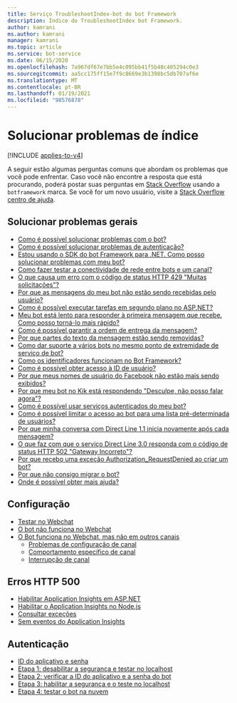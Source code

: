 ```yaml
---
title: Serviço TroubleshootIndex-bot do bot Framework
description: Índice do TroubleshootIndex bot Framework.
author: kamrani
ms.author: kamrani
manager: kamrani
ms.topic: article
ms.service: bot-service
ms.date: 06/15/2020
ms.openlocfilehash: 7a967df67e7bb5e4c095bb41f5b48c405294c0e3
ms.sourcegitcommit: aa5cc175ff15e7f9c8669e3b1398bc5db707af6e
ms.translationtype: MT
ms.contentlocale: pt-BR
ms.lasthandoff: 01/19/2021
ms.locfileid: "98576878"
---
```

# <a name="troubleshoot-index"></a>Solucionar problemas de índice

[!INCLUDE [applies-to-v4](includes/applies-to-v4-current.md)]

<!-- Attention writers!! When you create a new FAQ, please add the related link to the proper section below. -->

A seguir estão algumas perguntas comuns que abordam os problemas que você pode enfrentar.
Caso você não encontre a resposta que está procurando, poderá postar suas perguntas em [Stack Overflow](https://stackoverflow.com/questions/tagged/botframework) usando a `botframework` marca. Se você for um novo usuário, visite a [Stack Overflow centro de ajuda](https://stackoverflow.com/help/how-to-ask).

## <a name="troubleshoot-general"></a>Solucionar problemas gerais

- [Como é possível solucionar problemas com o bot?](bot-service-troubleshoot-general-problems.md#how-can-i-troubleshoot-issues-with-my-bot)
- [Como é possível solucionar problemas de autenticação?](bot-service-troubleshoot-general-problems.md#how-can-i-troubleshoot-authentication-issues)
- [Estou usando o SDK do bot Framework para .NET. Como posso solucionar problemas com meu bot?](bot-service-troubleshoot-general-problems.md#im-using-the-bot-framework-sdk-for-net-how-can-i-troubleshoot-issues-with-my-bot)
- [Como fazer testar a conectividade de rede entre bots e um canal?](bot-service-troubleshoot-general-problems.md#how-do-i-test-network-connectivity-between-bots-and-a-channel)
- [O que causa um erro com o código de status HTTP 429 "Muitas solicitações"?](bot-service-troubleshoot-general-problems.md#what-causes-an-error-with-http-status-code-429-too-many-requests)
- [Por que as mensagens do meu bot não estão sendo recebidas pelo usuário?](bot-service-troubleshoot-general-problems.md#why-arent-my-bot-messages-getting-received-by-the-user)
- [Como é possível executar tarefas em segundo plano no ASP.NET?](bot-service-troubleshoot-general-problems.md#how-can-i-run-background-tasks-in-aspnet)
- [Meu bot está lento para responder à primeira mensagem que recebe. Como posso torná-lo mais rápido?](bot-service-troubleshoot-general-problems.md#my-bot-is-slow-to-respond-to-the-first-message-it-receives-how-can-i-make-it-faster)
- [Como é possível garantir a ordem de entrega da mensagem?](bot-service-troubleshoot-general-problems.md#how-can-i-guarantee-message-delivery-order)
- [Por que partes do texto da mensagem estão sendo removidas?](bot-service-troubleshoot-general-problems.md#why-are-parts-of-my-message-text-being-dropped)
- [Como dar suporte a vários bots no mesmo ponto de extremidade de serviço de bot?](bot-service-troubleshoot-general-problems.md#how-can-i-support-multiple-bots-at-the-same-bot-service-endpoint)
- [Como os identificadores funcionam no Bot Framework?](bot-service-troubleshoot-general-problems.md#how-do-identifiers-work-in-the-bot-framework)
- [Como é possível obter acesso à ID de usuário?](bot-service-troubleshoot-general-problems.md#how-can-i-get-access-to-the-user-id)
- [Por que meus nomes de usuário do Facebook não estão mais sendo exibidos?](bot-service-troubleshoot-general-problems.md#why-are-my-facebook-user-names-not-showing-anymore)
- [Por que meu bot no Kik está respondendo "Desculpe, não posso falar agora"?](bot-service-troubleshoot-general-problems.md#why-is-my-kik-bot-replying-im-sorry-i-cant-talk-right-now)
- [Como é possível usar serviços autenticados do meu bot?](bot-service-troubleshoot-general-problems.md#how-can-i-use-authenticated-services-from-my-bot)
- [Como é possível limitar o acesso ao bot para uma lista pré-determinada de usuários?](bot-service-troubleshoot-general-problems.md#how-can-i-limit-access-to-my-bot-to-a-pre-determined-list-of-users)
- [Por que minha conversa com Direct Line 1.1 inicia novamente após cada mensagem?](bot-service-troubleshoot-general-problems.md#why-does-my-direct-line-11-conversation-start-over-after-every-message)
- [O que faz com que o serviço Direct Line 3.0 responda com o código de status HTTP 502 "Gateway Incorreto"?](bot-service-troubleshoot-general-problems.md#what-causes-the-direct-line-30-service-to-respond-with-http-status-code-502-bad-gateway)
- [Por que recebo uma exceção Authorization_RequestDenied ao criar um bot?](bot-service-troubleshoot-general-problems.md#why-do-i-get-an-authorization_requestdenied-exception-when-creating-a-bot)
- [Por que não consigo migrar o bot?](bot-service-troubleshoot-general-problems.md#why-cant-i-migrate-my-bot)
- [Onde é possível obter mais ajuda?](bot-service-troubleshoot-general-problems.md#where-can-i-get-more-help)

## <a name="configuration"></a>Configuração

- [Testar no Webchat](bot-service-troubleshoot-bot-configuration.md#test-in-web-chat)
- [O bot não funciona no Webchat](bot-service-troubleshoot-bot-configuration.md#bot-does-not-work-in-web-chat)
- [O Bot funciona no Webchat, mas não em outros canais](bot-service-troubleshoot-bot-configuration.md#bot-works-in-web-chat-but-not-in-other-channels)
    - [Problemas de configuração de canal](bot-service-troubleshoot-bot-configuration.md#channel-configuration-issues)
    - [Comportamento específico de canal](bot-service-troubleshoot-bot-configuration.md#channel-specific-behavior)
    - [Interrupção de canal](bot-service-troubleshoot-bot-configuration.md#channel-outage)

## <a name="http-500-errors"></a>Erros HTTP 500

- [Habilitar Application Insights em ASP.NET](bot-service-troubleshoot-500-errors.md#enable-application-insights-on-aspnet)
- [Habilitar o Application Insights no Node.js](bot-service-troubleshoot-500-errors.md#enable-application-insights-on-nodejs)
- [Consultar exceções](bot-service-troubleshoot-500-errors.md#query-for-exceptions)
- [Sem eventos do Application Insights](bot-service-troubleshoot-500-errors.md#no-application-insights-events)

## <a name="authentication"></a>Autenticação

- [ID do aplicativo e senha](bot-service-troubleshoot-authentication-problems.md#app-id-and-password)
- [Etapa 1: desabilitar a segurança e testar no localhost](bot-service-troubleshoot-authentication-problems.md#step-1-disable-security-and-test-on-localhost)
- [Etapa 2: verificar a ID do aplicativo e a senha do bot](bot-service-troubleshoot-authentication-problems.md#step-2)
- [Etapa 3: habilitar a segurança e o teste no localhost](bot-service-troubleshoot-authentication-problems.md#step-3-enable-security-and-test-on-localhost-)
- [Etapa 4: testar o bot na nuvem](bot-service-troubleshoot-authentication-problems.md#step-4-test-your-bot-in-the-cloud)
